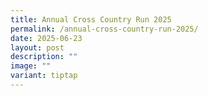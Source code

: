 ```yaml
---
title: Annual Cross Country Run 2025
permalink: /annual-cross-country-run-2025/
date: 2025-06-23
layout: post
description: ""
image: ""
variant: tiptap
---
```

